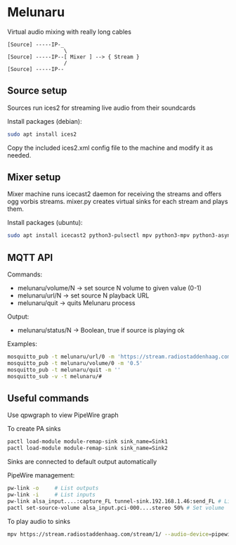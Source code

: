 # Melunaru

Virtual audio mixing with really long cables

```
[Source] -----IP-_
                  \
[Source] -----IP--[ Mixer ] --> { Stream }
                  /
[Source] -----IP--
```


## Source setup

Sources run ices2 for streaming live audio from their soundcards

Install packages (debian): 

```bash
sudo apt install ices2
```

Copy the included ices2.xml config file to the machine and
modify it as needed.

## Mixer setup

Mixer machine runs icecast2 daemon for receiving the streams 
and offers ogg vorbis streams. mixer.py creates virtual 
sinks for each stream and plays them.

Install packages (ubuntu): 

```bash
sudo apt install icecast2 python3-pulsectl mpv python3-mpv python3-asyncio-mqtt
```

## MQTT API

Commands:

* melunaru/volume/N -> set source N volume to given value (0-1)
* melunaru/url/N -> set source N playback URL
* melunaru/quit -> quits Melunaru process

Output: 

* melunaru/status/N -> Boolean, true if source is playing ok

Examples:
```bash
mosquitto_pub -t melunaru/url/0 -m 'https://stream.radiostaddenhaag.com/stream/1/'
mosquitto_pub -t melunaru/volume/0 -m '0.5'
mosquitto_pub -t melunaru/quit -m ''
mosquitto_sub -v -t melunaru/#
```

## Useful commands

Use qpwgraph to view PipeWire graph

To create PA sinks

```bash
pactl load-module module-remap-sink sink_name=Sink1
pactl load-module module-remap-sink sink_name=Sink2
```

Sinks are connected to default output automatically

PipeWire management:

```bash
pw-link -o     # List outputs
pw-link -i     # List inputs
pw-link alsa_input....:capture_FL tunnel-sink.192.168.1.46:send_FL # Link output to input
pactl set-source-volume alsa_input.pci-000....stereo 50% # Set volume
```


To play audio to sinks

```bash
mpv https://stream.radiostaddenhaag.com/stream/1/ --audio-device=pipewire/Sink1
```

